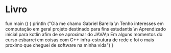 # Livro
fun main ()
{
println ("Olá me chamo Gabriel Barella \n Tenho interesses em computação em geral projeto destinado para fins estudantis \n Aprendizado inicial para kotlin afim de se aproximar do JAVA\n  Em alguns momentos do curso esbarrei em coisas com C++ infra-estrutura de rede e foi o mais proximo que cheguei de software na minha vida")
}
